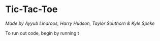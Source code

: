 # Tic-Tac-Toe
*Made by Ayyub Lindroos, Harry Hudson, Taylor Southorn & Kyle Speke*

To run out code, begin by running t
